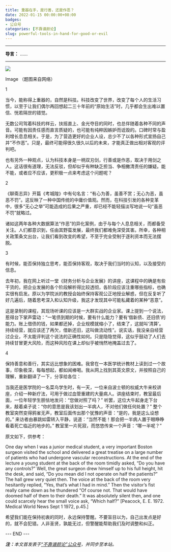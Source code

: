 ```yaml
---
title: 重器在手，是行善，还是作恶？
date: 2022-01-15 00:00:00+08:00
badges:
- 公众号
categories: [不靠谱颜论]
slug: powerful-tools-in-hand-for-good-or-evil
---
```


---

**导言：** ……

---

<img src="/images/2020-06-29/code.png" style="max-width:300px"/>

Image
（题图来自网络）

1

当今，能称得上重器的，自然是科技。科技改变了世界，改变了每个人的生活习惯，以至于让我们偶尔再回想起二三十年前的“原始生活”时，几乎都会生出难以置信、恍若隔世的错觉。

无数公司驾着科技的祥云，扶摇直上、金光夺目的同时，也总伴随着各种不同的声音。可能有因责任感而直言质疑的，也可能有纯粹因嫉妒而诋毁的。口碑时常与盈利增长息息相关。于是，为了营造更好的企业人设，总少不了以各种形式宣扬自己并“不作恶”。只是，最终可能得很久很久以后的未来，才能真正做出相对客观的评判吧。

也有另外一种观点，认为科技本身是一柄双刃剑，行善或是作恶，取决于用剑之人。这话很有道理，无法反驳，但却似乎有种缺乏担当、争相撇清责任的嫌疑。能不能，或者应不应该，更积极一点来考虑这个问题呢？

2

《聊斋志异》开篇《考城隍》中有句名言：“有心为善，虽善不赏；无心为恶，虽恶不罚”。这反映了一种中国传统的中庸价值观。然而，在科技引发的各种变革中，很多“无心之举”可能造成的后果之严重，却已经不能轻描淡写地说一句“虽恶不罚”就略过。

诸如这两年各种大数据算法“作恶”的异化案例，由于与每个人息息相关，而都备受关注。人们都意识到，任由其野蛮发展，最终我们都难免深受其害。所幸，各种相关政策条文出台，让我们看到改变的希望，不至于完全受制于逐利资本而无法摆脱。

3

有时候，能否保持独立思考，能否保持客观，取决于我们当时的认知，以及接受的信息。

去年初，我在网上听过一堂《财务分析与企业发展》的讲座，这课程中的确是有些干货的，把企业发展的各个阶段解析得比较透彻，各阶段应该注重哪些指标，也确实很有启发。原以为学院派的教授会始终保持客观公正地授业解惑，但在反复听了好几遍后，随着思考深入和认知升级，我这才发现其中可能私藏着的某种“恶意”。

这是录制的课程，其现场听课的应该是一大群实战的企业家。课上提到一个说法，惹得台下掌声雷动：“一笔债到期的时候，要有什么能力？要有‘借新债、还旧债’的能力。账上借债的钱，如果都还掉，企业规模就缩小了，结束了，这就叫‘清算’。持续经营，就应该还了再欠，借新还旧，这叫做流动性”。说实话，我没亲自经营过企业，不太能评判这个说法的正确性如何。只是隐隐觉得，这似乎鼓动了人们去持续甘冒更大风险，而这种风险在课上却似乎被悄然地掩盖过去了。

4

保持善意和善行，其实远比想象的困难。我曾在一本医学统计教材上读到过一个故事，印象极深，每每想起，都如闻棒喝。我从网上找到其英文原文，并按照自己的理解，重新翻译了一下，分享给各位：

当我还是医学院的一名菜鸟学生时，有一天，一位来自波士顿的权威大牛来校讲座，介绍一种新疗法，可用于做过血管重建的大量病人。讲座结束时，教室最后面，一位年轻学生胆怯地发问：“您做对照了吗？” 听罢，这位大牛起身走下台来，敲着桌子说：“你的意思是我该划出一半病人，不对他们做任何处置？” 整个教室突然变得鸦雀无声，教室后面传出那个犹豫的声音：“是的，我是这么设想的。” 来访者由暴跳如雷转入平静，说道：“当然不能！那会把一半病人置于眼睁睁看着死亡临近的地步的。” 教室里一片死寂，而悠悠传来一个声音：“哪一半呢？”

原文如下，供参考：

One day when I was a junior medical student, a very important Boston surgeon visited the school and delivered a great treatise on a large number of patients who had undergone vascular reconstructions. At the end of the lecture a young student at the back of the room timidly asked, “Do you have any controls?” Well, the great surgeon drew himself up to his full height, hit the desk, and said, “Do you mean did I not operate on half the patients?” The hall grew very quiet then. The voice at the back of the room very hesitantly replied, “Yes, that’s what I had in mind.” Then the visitor’s fist really came down as he thundered “Of course not. That would have doomed half of them to their death.” It was absolutely silent then, and one could scarcely hear the small voice ask, “Which half?” [Peacock, E. E. 1972. Medical World News Sept 1 1972, p.45.]

希望我们能在保持初衷的同时，永远保持警醒。不要盲目以为，自己出发点是好的，就不会犯错。人非圣贤，孰能无过，但警醒能帮助我们及时调整和纠正。

<div class="p-5 text-center">--- END ---</div>

<i><b>注：</b>本文首发表于[“不靠谱颜论”公众号](https://mp.weixin.qq.com/s/hsautJDee-QYlkOArgZa8g)，并同步至本站。</i>
